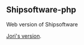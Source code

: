 ## Shipsoftware-php
Web version of Shipsoftware

[Jori's version](http://www.cc.puv.fi/~e1501117/shipsoftware-php/).
